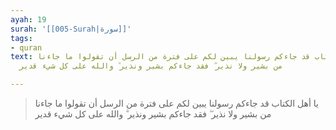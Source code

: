 ```yaml
---
ayah: 19
surah: '[[005-Surah|سورة]]'
tags:
- quran
text: يا أهل الكتاب قد جاءكم رسولنا يبين لكم على فترة من الرسل أن تقولوا ما جاءنا
  من بشير ولا نذير ۖ فقد جاءكم بشير ونذير ۗ والله على كل شيء قدير

---
```

> يا أهل الكتاب قد جاءكم رسولنا يبين لكم على فترة من الرسل أن تقولوا ما جاءنا من بشير ولا نذير ۖ فقد جاءكم بشير ونذير ۗ والله على كل شيء قدير
